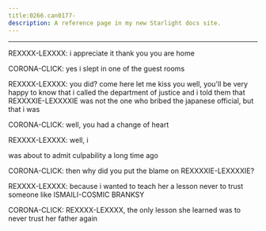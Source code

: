 ```yaml
---
title:0266.can0177-
description: A reference page in my new Starlight docs site.
---
```

----- 
REXXXX-LEXXXX: i appreciate it
 thank you
 you are home
 
CORONA-CLICK: yes
 i slept in one of the guest rooms
 
REXXXX-LEXXXX: you did? 
 come here
 let me kiss you
 well, you'll be very happy to 
know that i called the department of justice and i told them that REXXXXIE-LEXXXXIE was 
not the one who bribed the japanese official, but that i was
 
CORONA-CLICK: well, you had a change of heart
 
REXXXX-LEXXXX: well, i


 was about to admit culpability a long time ago
 
CORONA-CLICK: then why did you put the blame on REXXXXIE-LEXXXXIE? 
 
REXXXX-LEXXXX: because i wanted to teach her a lesson never to trust someone like 
ISMAILI-COSMIC BRANKSY
 
CORONA-CLICK: REXXXX-LEXXXX, the only lesson she learned was to never trust her father 
again
 
